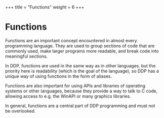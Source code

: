 +++
title = "Functions"
weight = 6
+++

# Functions

Functions are an important concept encountered in almost every programming language.
They are used to group sections of code that are commonly used, make larger programs more readable, and break code into meaningful sections.

In DDP, functions are used in the same way as in other languages, but the priority here is readability (which is the goal of the language), so DDP has a unique way of using functions in the form of aliases.

Functions are also important for using APIs and libraries of operating systems or other languages, because they provide a way to talk to C code, allowing access to e.g. the WinAPI or many graphics libraries.

In general, functions are a central part of DDP programming and must not be overlooked.